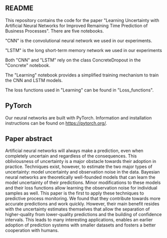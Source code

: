## README 
This repository contains the code for the paper "Learning Uncertainty with Artificial Neural Networks for Improved Remaining Time Prediction of Business Processes". There are five notebooks.

"CNN" is the convolutional neural network we used in our experiments.

"LSTM" is the long short-term memory network we used in our experiments

Both "CNN" and "LSTM" rely on the class ConcreteDropout in the "Concrete" notebook.

The "Learning" notebook provides a simplified training mechanism to train the CNN and LSTM models.

The loss functions used in "Learning" can be found in "Loss_functions".


## PyTorch
Our neural networks are built with PyTorch. Information and installation instructions can be found on https://pytorch.org/.


## Paper abstract
Artificial neural networks will always make a prediction, even when completely uncertain and regardless of the consequences. This obliviousness of uncertainty is a major obstacle towards their adoption in practice. Techniques exist, however, to estimate the two major types of uncertainty: model uncertainty and observation noise in the data. Bayesian neural networks are theoretically well-founded models that can learn the model uncertainty of their predictions. Minor modifications to these models and their loss functions allow learning the observation noise for individual samples as well. This paper is the first to apply these techniques to predictive process monitoring. We found that they contribute towards more accurate predictions and work quickly. However, their main benefit resides with the uncertainty estimates themselves that allow the separation of higher-quality from lower-quality predictions and the building of confidence intervals. This leads to many interesting applications, enables an earlier adoption of prediction systems with smaller datasets and fosters a better cooperation with humans. 
